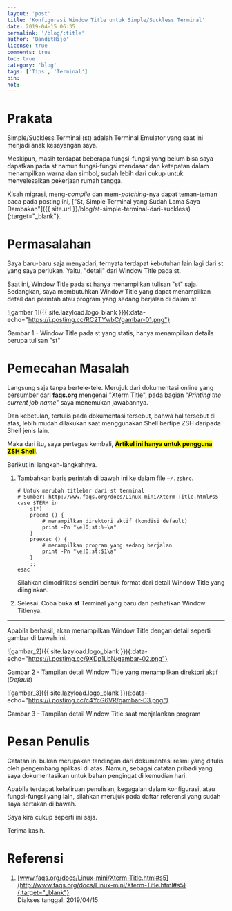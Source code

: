```yaml
---
layout: 'post'
title: 'Konfigurasi Window Title untuk Simple/Suckless Terminal'
date: 2019-04-15 06:35
permalink: '/blog/:title'
author: 'BanditHijo'
license: true
comments: true
toc: true
category: 'blog'
tags: ['Tips', 'Terminal']
pin:
hot:
---
```


<!-- BANNER OF THE POST -->
<!-- <img class="post&#45;body&#45;img" src="{{ site.lazyload.logo_blank_banner }}" data&#45;echo="#" alt="banner"> -->

# Prakata

Simple/Suckless Terminal (st) adalah Terminal Emulator yang saat ini menjadi anak kesayangan saya.

Meskipun, masih terdapat beberapa fungsi-fungsi yang belum bisa saya dapatkan pada st namun fungsi-fungsi mendasar dan ketepatan dalam menampilkan warna dan simbol, sudah lebih dari cukup untuk menyelesaikan pekerjaan rumah tangga.

Kisah migrasi, meng-*compile* dan mem-*patching*-nya dapat teman-teman baca pada posting ini, ["St, Simple Terminal yang Sudah Lama Saya Dambakan"]({{ site.url }}/blog/st-simple-terminal-dari-suckless){:target="_blank"}.

# Permasalahan

Saya baru-baru saja menyadari, ternyata terdapat kebutuhan lain lagi dari st yang saya perlukan. Yaitu, "detail" dari Window Title pada st.

Saat ini, Window Title pada st hanya menampilkan tulisan "st" saja. Sedangkan, saya membutuhkan Window Title yang dapat menampilkan detail dari perintah atau program yang sedang berjalan di dalam st.

![gambar_1]({{ site.lazyload.logo_blank }}){:data-echo="https://i.postimg.cc/RC2TYwbC/gambar-01.png"}
<p class="img-caption">Gambar 1 - Window Title pada st yang statis, hanya menampilkan details berupa tulisan "st"</p>

# Pemecahan Masalah

Langsung saja tanpa bertele-tele. Merujuk dari dokumentasi online yang bersumber dari **faqs.org** mengenai "Xterm Title", pada bagian "*Printing the current job name*" saya menemukan jawabannya.

Dan kebetulan, tertulis pada dokumentasi tersebut, bahwa hal tersebut di atas, lebih mudah dilakukan saat menggunakan Shell bertipe ZSH daripada Shell jenis lain.

Maka dari itu, saya pertegas kembali, <mark><b>Artikel ini hanya untuk pengguna ZSH Shell</b></mark>.

Berikut ini langkah-langkahnya.

1. Tambahkan baris perintah di bawah ini ke dalam file `~/.zshrc`.

    ```shell
    # Untuk merubah titlebar dari st terminal
    # Sumber: http://www.faqs.org/docs/Linux-mini/Xterm-Title.html#s5
    case $TERM in
        st*)
        precmd () {
            # menampilkan direktori aktif (kondisi default)
            print -Pn "\e]0;st:%~\a"
        }
        preexec () {
            # menampilkan program yang sedang berjalan
            print -Pn "\e]0;st:$1\a"
        }
        ;;
    esac
    ```

    Silahkan dimodifikasi sendiri bentuk format dari detail Window Title yang diinginkan.

2. Selesai. Coba buka **st** Terminal yang baru dan perhatikan Window Titlenya.

<hr>

Apabila berhasil, akan menampilkan Window Title dengan detail seperti gambar di bawah ini.

![gambar_2]({{ site.lazyload.logo_blank }}){:data-echo="https://i.postimg.cc/9XDp1LbN/gambar-02.png"}
<p class="img-caption">Gambar 2 - Tampilan detail Window Title yang menampilkan direktori aktif (<i>Default</i>)</p>

![gambar_3]({{ site.lazyload.logo_blank }}){:data-echo="https://i.postimg.cc/c4YcG6VR/gambar-03.png"}
<p class="img-caption">Gambar 3 - Tampilan detail Window Title saat menjalankan program</p>



# Pesan Penulis

Catatan ini bukan merupakan tandingan dari dokumentasi resmi yang ditulis oleh pengembang aplikasi di atas. Namun, sebagai catatan pribadi yang saya dokumentasikan untuk bahan pengingat di kemudian hari.

Apabila terdapat kekeliruan penulisan, kegagalan dalam konfigurasi, atau fungsi-fungsi yang lain, silahkan merujuk pada daftar referensi yang sudah saya sertakan di bawah.

Saya kira cukup seperti ini saja.

Terima kasih.


# Referensi

1. [www.faqs.org/docs/Linux-mini/Xterm-Title.html#s5](http://www.faqs.org/docs/Linux-mini/Xterm-Title.html#s5){:target="_blank"}
<br>Diakses tanggal: 2019/04/15


